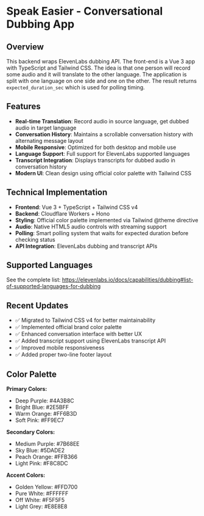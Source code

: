 # Speak Easier - Conversational Dubbing App

## Overview
This backend wraps ElevenLabs dubbing API. The front-end is a Vue 3 app with TypeScript and Tailwind CSS. The idea is that one person will record some audio and it will translate to the other language. The application is split with one language on one side and one on the other. The result returns `expected_duration_sec` which is used for polling timing.

## Features
- **Real-time Translation**: Record audio in source language, get dubbed audio in target language
- **Conversation History**: Maintains a scrollable conversation history with alternating message layout
- **Mobile Responsive**: Optimized for both desktop and mobile use
- **Language Support**: Full support for ElevenLabs supported languages
- **Transcript Integration**: Displays transcripts for dubbed audio in conversation history
- **Modern UI**: Clean design using official color palette with Tailwind CSS

## Technical Implementation
- **Frontend**: Vue 3 + TypeScript + Tailwind CSS v4
- **Backend**: Cloudflare Workers + Hono
- **Styling**: Official color palette implemented via Tailwind @theme directive
- **Audio**: Native HTML5 audio controls with streaming support
- **Polling**: Smart polling system that waits for expected duration before checking status
- **API Integration**: ElevenLabs dubbing and transcript APIs

## Supported Languages
See the complete list: https://elevenlabs.io/docs/capabilities/dubbing#list-of-supported-languages-for-dubbing

## Recent Updates
- ✅ Migrated to Tailwind CSS v4 for better maintainability
- ✅ Implemented official brand color palette
- ✅ Enhanced conversation interface with better UX
- ✅ Added transcript support using ElevenLabs transcript API
- ✅ Improved mobile responsiveness
- ✅ Added proper two-line footer layout

## Color Palette
**Primary Colors:**
- Deep Purple: #4A3B8C
- Bright Blue: #2E5BFF
- Warm Orange: #FF6B3D
- Soft Pink: #FF9EC7

**Secondary Colors:**
- Medium Purple: #7B68EE
- Sky Blue: #5DADE2
- Peach Orange: #FFB366
- Light Pink: #F8C8DC

**Accent Colors:**
- Golden Yellow: #FFD700
- Pure White: #FFFFFF
- Off White: #F5F5F5
- Light Grey: #E8E8E8 